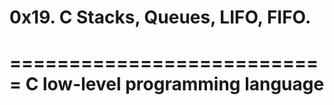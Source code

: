 # 0x19. C Stacks, Queues, LIFO, FIFO.
===========================
     C low-level programming language
=======================================================================
